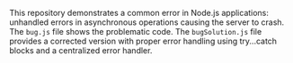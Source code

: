 This repository demonstrates a common error in Node.js applications: unhandled errors in asynchronous operations causing the server to crash.  The `bug.js` file shows the problematic code.  The `bugSolution.js` file provides a corrected version with proper error handling using try...catch blocks and a centralized error handler.